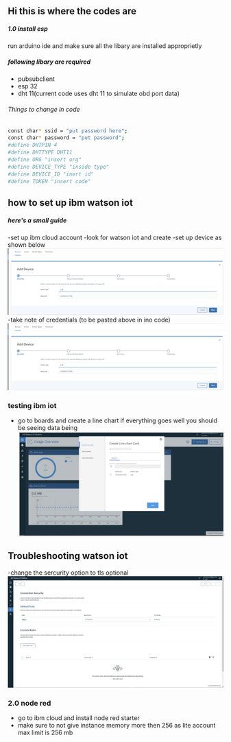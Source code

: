 
## Hi this is where the codes are 
##### 1.0 install esp 
run arduino ide and make sure all the libary are 
installed approprietly 
##### following libary are required
- pubsubclient
- esp 32 
- dht 11(current code uses dht 11 to simulate obd port data)


###### Things to change in code
```sh
const char* ssid = "put password here";
const char* password = "put password";
#define DHTPIN 4 
#define DHTTYPE DHT11
#define ORG "insert org" 
#define DEVICE_TYPE "inside type" 
#define DEVICE_ID "inert id" 
#define TOKEN "insert code"  
```
## how to set up ibm watson iot 
##### here's a small guide
-set up ibm cloud account 
-look for watson iot and create 
-set up device as shown below 
![Test Image 5](https://github.com/wendahere/SCDF-Simp/blob/main/code/pictures/registerdevice.PNG?raw=true)
-take note of credentials (to be pasted above in ino code)
![Test Image 5](https://github.com/wendahere/SCDF-Simp/blob/main/code/pictures/registerdevice.PNG?raw=true)


### testing ibm iot 
- go to boards and create a line chart if everything goes well you should be seeing data being 
![Test Image 5](https://github.com/wendahere/SCDF-Simp/blob/main/code/pictures/dashboard.PNG.jpg?raw=true)

## Troubleshooting watson iot
-change the sercurity option to tls optional 
![Test Image 5](https://github.com/wendahere/SCDF-Simp/blob/main/code/pictures/tls.jpg?raw=true)


### 2.0 node red 
- go to ibm cloud and install node red starter
- make sure to not give instance memory  more then 256 as lite account max limit is 256 mb 

















